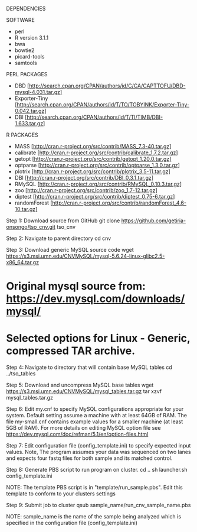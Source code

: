 DEPENDENCIES

SOFTWARE
- perl 
- R version 3.1.1
- bwa
- bowtie2
- picard-tools
- samtools

PERL PACKAGES
- DBD           [http://search.cpan.org/CPAN/authors/id/C/CA/CAPTTOFU/DBD-mysql-4.031.tar.gz]
- Exporter-Tiny [http://search.cpan.org/CPAN/authors/id/T/TO/TOBYINK/Exporter-Tiny-0.042.tar.gz]
- DBI           [http://search.cpan.org/CPAN/authors/id/T/TI/TIMB/DBI-1.633.tar.gz]

R PACKAGES
- MASS         [http://cran.r-project.org/src/contrib/MASS_7.3-40.tar.gz]
- calibrate    [http://cran.r-project.org/src/contrib/calibrate_1.7.2.tar.gz]
- getopt       [http://cran.r-project.org/src/contrib/getopt_1.20.0.tar.gz]
- optparse     [http://cran.r-project.org/src/contrib/optparse_1.3.0.tar.gz]
- plotrix      [http://cran.r-project.org/src/contrib/plotrix_3.5-11.tar.gz]
- DBI          [http://cran.r-project.org/src/contrib/DBI_0.3.1.tar.gz]
- RMySQL       [http://cran.r-project.org/src/contrib/RMySQL_0.10.3.tar.gz]
- zoo          [http://cran.r-project.org/src/contrib/zoo_1.7-12.tar.gz]
- diptest      [http://cran.r-project.org/src/contrib/diptest_0.75-6.tar.gz]
- randomForest [http://cran.r-project.org/src/contrib/randomForest_4.6-10.tar.gz]

Step 1: Download source from GitHub
git clone https://github.com/getiria-onsongo/tso_cnv.git tso_cnv

Step 2: Navigate to parent directory
cd cnv

Step 3: Download generic MySQL source code
wget https://s3.msi.umn.edu/CNVMySQL/mysql-5.6.24-linux-glibc2.5-x86_64.tar.gz

# Original mysql source from: https://dev.mysql.com/downloads/mysql/
# Selected options for Linux - Generic, compressed TAR archive.

Step 4: Navigate to directory that will contain base MySQL tables
cd ../tso_tables

Step 5: Download and uncompress MySQL base tables
wget https://s3.msi.umn.edu/CNVMySQL/mysql_tables.tar.gz
tar xzvf mysql_tables.tar.gz

Step 6: Edit my.cnf to specify MySQL configurations appropriate for your system. 
     Default setting assume a machine with at least 64GB of RAM. The file my-small.cnf
     contains example values for a smaller machine (at least 5GB of RAM). For more
     details on editing MySQL option file see https://dev.mysql.com/doc/refman/5.1/en/option-files.html

Step 7: Edit configuration file (config_template.ini) to specify expected input values. Note, 
     The program assumes your data was sequenced on two lanes and expects four fastq files for
     both sample and its matched control. 
     

Step 8: Generate PBS script to run program on cluster. 
cd ..
sh launcher.sh config_template.ini

NOTE: The template PBS script is in "template/run_sample.pbs". Edit this template to 
conform to your clusters settings

Step 9: Submit job to cluster
qsub sample_name/run_cnv_sample_name.pbs

NOTE: sample_name is the name of the sample being analyzed which is specified in the 
      configuration file (config_template.ini)
